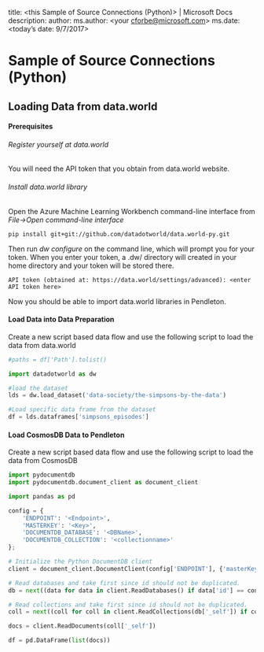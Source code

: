 title: <this Sample of Source Connections (Python)> | Microsoft Docs
description: <this Gives samples of python source connections expressions>
author: <your cforbe>
ms.author: <your cforbe@microsoft.com>
ms.date: <today’s date: 9/7/2017>

# Sample of Source Connections (Python) #

## Loading Data from data.world

#### Prerequisites

###### Register yourself at data.world
You will need the API token that you obtain from data.world website.

###### Install data.world library

Open the Azure Machine Learning Workbench command-line interface from _File->Open command-line interface_

```
pip install git+git://github.com/datadotworld/data.world-py.git
```

Then run _dw configure_ on the command line, which will prompt you for your token. When you enter your token, a .dw/ directory will created in your home directory and your token will be stored there.

```
API token (obtained at: https://data.world/settings/advanced): <enter API token here>
```
Now you should be able to import data.world libraries in Pendleton.

#### Load Data into Data Preparation

Create a new script based data flow and use the following script to load the data from data.world

```python
#paths = df['Path'].tolist()

import datadotworld as dw

#load the dataset
lds = dw.load_dataset('data-society/the-simpsons-by-the-data')

#Load specific data frame from the dataset
df = lds.dataframes['simpsons_episodes']

```

#### Load CosmosDB Data to Pendleton

Create a new script based data flow and use the following script to load the data from CosmosDB

```python
import pydocumentdb
import pydocumentdb.document_client as document_client

import pandas as pd

config = { 
    'ENDPOINT': '<Endpoint>',
    'MASTERKEY': '<Key>',
    'DOCUMENTDB_DATABASE': '<DBName>',
    'DOCUMENTDB_COLLECTION': '<collectionname>'
};

# Initialize the Python DocumentDB client
client = document_client.DocumentClient(config['ENDPOINT'], {'masterKey': config['MASTERKEY']})

# Read databases and take first since id should not be duplicated.
db = next((data for data in client.ReadDatabases() if data['id'] == config['DOCUMENTDB_DATABASE']))

# Read collections and take first since id should not be duplicated.
coll = next((coll for coll in client.ReadCollections(db['_self']) if coll['id'] == config['DOCUMENTDB_COLLECTION']))

docs = client.ReadDocuments(coll['_self'])

df = pd.DataFrame(list(docs))
```
